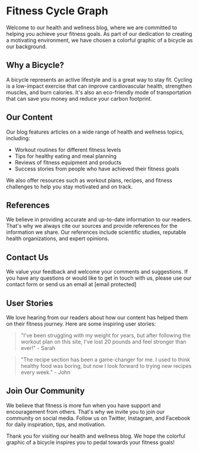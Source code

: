 <!--font:Montserrat-->

# Fitness Cycle Graph

Welcome to our health and wellness blog, where we are committed to helping you achieve your fitness goals. As part of our dedication to creating a motivating environment, we have chosen a colorful graphic of a bicycle as our background.

## Why a Bicycle?

A bicycle represents an active lifestyle and is a great way to stay fit. Cycling is a low-impact exercise that can improve cardiovascular health, strengthen muscles, and burn calories. It's also an eco-friendly mode of transportation that can save you money and reduce your carbon footprint.

## Our Content

Our blog features articles on a wide range of health and wellness topics, including:

- Workout routines for different fitness levels
- Tips for healthy eating and meal planning
- Reviews of fitness equipment and products
- Success stories from people who have achieved their fitness goals

We also offer resources such as workout plans, recipes, and fitness challenges to help you stay motivated and on track.

## References

We believe in providing accurate and up-to-date information to our readers. That's why we always cite our sources and provide references for the information we share. Our references include scientific studies, reputable health organizations, and expert opinions.

## Contact Us

We value your feedback and welcome your comments and suggestions. If you have any questions or would like to get in touch with us, please use our contact form or send us an email at [email protected]

## User Stories

We love hearing from our readers about how our content has helped them on their fitness journey. Here are some inspiring user stories:

> "I've been struggling with my weight for years, but after following the workout plan on this site, I've lost 20 pounds and feel stronger than ever!" - Sarah

> "The recipe section has been a game-changer for me. I used to think healthy food was boring, but now I look forward to trying new recipes every week." - John

## Join Our Community

We believe that fitness is more fun when you have support and encouragement from others. That's why we invite you to join our community on social media. Follow us on Twitter, Instagram, and Facebook for daily inspiration, tips, and motivation.

Thank you for visiting our health and wellness blog. We hope the colorful graphic of a bicycle inspires you to pedal towards your fitness goals!

<!--

Write me content for website with wallpaper which alt text is:

"A colorful graphic of a bicycle for a cycling or fitness blog"

The name/title of the page should not be 1:1 copy of the alt text but rather a real content of the website which is using this wallpaper.

- Use markdown format 
- Start with heading
- Heading should be short and concise
- The content should look like a real website 
- The website should not be about the wallpaper, wallpaper is just a related background
- Heading should be contain work "wallpaper" or "background"
- Include real sections like references, contact, user stories, etc. use things relevant to the page purpose.
- Feel free to use structure like headings, bullets, numbering, blockquotes, paragraphs, horizontal lines, etc.
- You can use formatting like bold or _italic_
- You can include UTF-8 emojis
- Links should be only #hash anchors (and you can refer to the document itself)
- Do not include images


---


# Colorful Bicycle Wallpaper for a Fitness Blog

Welcome to our fitness blog, where we strive to help you achieve your health and fitness goals. Our website is designed to provide you with useful information on workouts, nutrition, and healthy living. As part of our commitment to creating a motivating environment, we have chosen a colorful graphic of a bicycle as our background wallpaper.

## Why a Bicycle?

A bicycle represents an active lifestyle and is a great way to stay fit. Cycling is a low-impact exercise that can improve cardiovascular health, strengthen muscles, and burn calories. It's also an eco-friendly mode of transportation that can save you money and reduce your carbon footprint.

## Our Content

Our blog features articles on a wide range of fitness topics, including:

- Workout routines for different fitness levels
- Tips for healthy eating and meal planning
- Reviews of fitness equipment and products
- Success stories from people who have achieved their fitness goals

We also offer resources such as workout plans, recipes, and fitness challenges to help you stay motivated and on track.

## References

We believe in providing accurate and up-to-date information to our readers. That's why we always cite our sources and provide references for the information we share. Our references include scientific studies, reputable health organizations, and expert opinions.

## Contact Us

We value your feedback and welcome your comments and suggestions. If you have any questions or would like to get in touch with us, please use our contact form or send us an email at [email protected]

## User Stories

We love hearing from our readers about how our content has helped them on their fitness journey. Here are some inspiring user stories:

> "I've been struggling with my weight for years, but after following the workout plan on this site, I've lost 20 pounds and feel stronger than ever!" - Sarah

> "The recipe section has been a game-changer for me. I used to think healthy food was boring, but now I look forward to trying new recipes every week." - John

## Join Our Community

We believe that fitness is more fun when you have support and encouragement from others. That's why we invite you to join our community on social media. Follow us on Twitter, Instagram, and Facebook for daily inspiration, tips, and motivation.

Thank you for visiting our fitness blog. We hope our colorful bicycle wallpaper inspires you to stay active and live a healthy lifestyle!


---


Heading should not include word "wallpaper". The website should not be about the wallpaper itself, wallpaper is just a related background, rewrite whole content.


---


# Pedaling Towards Fitness: A Colorful Graphic of a Bicycle for Our Health and Wellness Blog

Welcome to our health and wellness blog, where we are committed to helping you achieve your fitness goals. As part of our dedication to creating a motivating environment, we have chosen a colorful graphic of a bicycle as our background.

## Why a Bicycle?

A bicycle represents an active lifestyle and is a great way to stay fit. Cycling is a low-impact exercise that can improve cardiovascular health, strengthen muscles, and burn calories. It's also an eco-friendly mode of transportation that can save you money and reduce your carbon footprint.

## Our Content

Our blog features articles on a wide range of health and wellness topics, including:

- Workout routines for different fitness levels
- Tips for healthy eating and meal planning
- Reviews of fitness equipment and products
- Success stories from people who have achieved their fitness goals

We also offer resources such as workout plans, recipes, and fitness challenges to help you stay motivated and on track.

## References

We believe in providing accurate and up-to-date information to our readers. That's why we always cite our sources and provide references for the information we share. Our references include scientific studies, reputable health organizations, and expert opinions.

## Contact Us

We value your feedback and welcome your comments and suggestions. If you have any questions or would like to get in touch with us, please use our contact form or send us an email at [email protected]

## User Stories

We love hearing from our readers about how our content has helped them on their fitness journey. Here are some inspiring user stories:

> "I've been struggling with my weight for years, but after following the workout plan on this site, I've lost 20 pounds and feel stronger than ever!" - Sarah

> "The recipe section has been a game-changer for me. I used to think healthy food was boring, but now I look forward to trying new recipes every week." - John

## Join Our Community

We believe that fitness is more fun when you have support and encouragement from others. That's why we invite you to join our community on social media. Follow us on Twitter, Instagram, and Facebook for daily inspiration, tips, and motivation.

Thank you for visiting our health and wellness blog. We hope the colorful graphic of a bicycle inspires you to pedal towards your fitness goals!


---


Write me a Google font which is best fitting for the website.

Pick from the list:
- Creepster
- Playfair Display
- Lobster
- Barlow Condensed
- Montserrat
- Raleway
- Cabin
- Poppins
- Inter
- Cinzel Decorative
- Orbitron
- Alegreya
- IBM Plex Sans
- Roboto
- Great Vibes
- Dancing Script
- Open Sans
- Lato
- Exo 2
- Cormorant Garamond
- Futura
- Cinzel


Write just the font name nothing else.


---


Montserrat

-->
